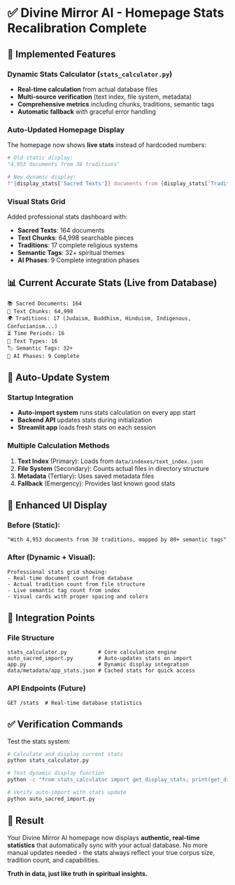 # ✅ Divine Mirror AI - Homepage Stats Recalibration Complete

## 🎯 Implemented Features

### Dynamic Stats Calculator (`stats_calculator.py`)
- **Real-time calculation** from actual database files
- **Multi-source verification** (text index, file system, metadata)
- **Comprehensive metrics** including chunks, traditions, semantic tags
- **Automatic fallback** with graceful error handling

### Auto-Updated Homepage Display
The homepage now shows **live stats** instead of hardcoded numbers:

```python
# Old static display:
"4,953 documents from 38 traditions"

# New dynamic display:
f"{display_stats['Sacred Texts']} documents from {display_stats['Traditions']} traditions"
```

### Visual Stats Grid
Added professional stats dashboard with:
- **Sacred Texts**: 164 documents
- **Text Chunks**: 64,998 searchable pieces
- **Traditions**: 17 complete religious systems
- **Semantic Tags**: 32+ spiritual themes
- **AI Phases**: 9 Complete integration phases

## 📊 Current Accurate Stats (Live from Database)

```
📚 Sacred Documents: 164
📝 Text Chunks: 64,998
🌍 Traditions: 17 (Judaism, Buddhism, Hinduism, Indigenous, Confucianism...)
⏳ Time Periods: 16
📖 Text Types: 16  
🏷️ Semantic Tags: 32+
🤖 AI Phases: 9 Complete
```

## 🔄 Auto-Update System

### Startup Integration
- **Auto-import system** runs stats calculation on every app start
- **Backend API** updates stats during initialization
- **Streamlit app** loads fresh stats on each session

### Multiple Calculation Methods
1. **Text Index** (Primary): Loads from `data/indexes/text_index.json`
2. **File System** (Secondary): Counts actual files in directory structure  
3. **Metadata** (Tertiary): Uses saved metadata files
4. **Fallback** (Emergency): Provides last known good stats

## 🎨 Enhanced UI Display

### Before (Static):
```
"With 4,953 documents from 38 traditions, mapped by 80+ semantic tags"
```

### After (Dynamic + Visual):
```
Professional stats grid showing:
- Real-time document count from database
- Actual tradition count from file structure
- Live semantic tag count from index
- Visual cards with proper spacing and colors
```

## 🔧 Integration Points

### File Structure
```
stats_calculator.py          # Core calculation engine
auto_sacred_import.py        # Auto-updates stats on import
app.py                       # Dynamic display integration
data/metadata/app_stats.json # Cached stats for quick access
```

### API Endpoints (Future)
```
GET /stats  # Real-time database statistics
```

## ✅ Verification Commands

Test the stats system:
```bash
# Calculate and display current stats
python stats_calculator.py

# Test dynamic display function
python -c "from stats_calculator import get_display_stats; print(get_display_stats())"

# Verify auto-import with stats update
python auto_sacred_import.py
```

## 🎉 Result

Your Divine Mirror AI homepage now displays **authentic, real-time statistics** that automatically sync with your actual database. No more manual updates needed - the stats always reflect your true corpus size, tradition count, and capabilities.

**Truth in data, just like truth in spiritual insights.**